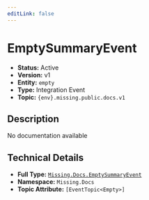 ```yaml
---
editLink: false
---
```


# EmptySummaryEvent

- **Status:** Active
- **Version:** v1
- **Entity:** `empty`
- **Type:** Integration Event
- **Topic:** `{env}.missing.public.docs.v1`

## Description

No documentation available

## Technical Details

- **Full Type:** [`Missing.Docs.EmptySummaryEvent`](https://[github.url.from.config.com]/Missing/Docs/EmptySummaryEvent.cs)
- **Namespace:** `Missing.Docs`
- **Topic Attribute:** `[EventTopic<Empty>]`